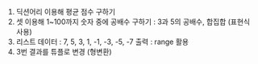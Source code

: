  1. 딕션어리 이용해 평균 점수 구하기
 2. 셋 이용해 1~100까지 숫자 중에 공배수 구하기 : 3과 5의 공배수, 합집합 (표현식 사용)
 3. 리스트 데이터 : 7, 5, 3, 1, -1, -3, -5, -7 출력 : range 활용
 4. 3번 결과를 튜플로 변경 (형변환)
